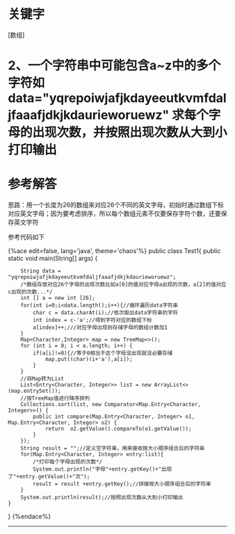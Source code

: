 # 关键字

\[数组\]

# 2、一个字符串中可能包含a~z中的多个字符如data="yqrepoiwjafjkdayeeutkvmfdaljfaaafjdkjkdaurieworuewz"  求每个字母的出现次数，并按照出现次数从大到小打印输出

# 参考解答

思路：用一个长度为26的数组来对应26个不同的英文字母，初始时通过数组下标对应英文字母；因为要考虑排序，所以每个数组元素不仅要保存字符个数，还要保存英文字符

参考代码如下

{%ace edit=false, lang='java', theme='chaos'%}
public class Test1{
    public static void main(String[] args) {

        String data = "yqrepoiwjafjkdayeeutkvmfdaljfaaafjdkjkdaurieworuewz";
        /*数组存放对应26个字母的出现次数比如a[0]的值对应字母a出现的次数，a[2]的值对应c出现的次数...*/
        int [] a = new int [26];
        for(int i=0;i<data.length();i++){//循环遍历data字符串
            char c = data.charAt(i);//依次取出data字符串的字符
            int index = c-'a';//得到字符对应的数组下标
            a[index]++;///对应字母出现则存储字母的数组计数加1 
        }
        Map<Character,Integer> map = new TreeMap<>();
        for (int i = 0; i < a.length; i++) {  
            if(a[i]!=0){//等于0相当于这个字母没出现就没必要存储
                map.put((char)(i+'a'),a[i]); 
            }
        }
        //将Map转为List
        List<Entry<Character, Integer>> list = new ArrayList<>(map.entrySet());
        //按TreeMap值进行降序排列
        Collections.sort(list, new Comparator<Map.Entry<Character, Integer>>() {
            public int compare(Map.Entry<Character, Integer> o1, Map.Entry<Character, Integer> o2) {
                return  o2.getValue().compareTo(o1.getValue());
            }
        }); 
        String result = "";//定义空字符串，用来接收按大小顺序组合后的字符串
        for(Map.Entry<Character, Integer> entry:list){
            /*打印每个字母出现的次数*/
            System.out.println("字母"+entry.getKey()+"出现了"+entry.getValue()+"次");
            result = result +entry.getKey();//拼接按大小顺序组合后的字符串
        }
        System.out.println(result);//按照出现次数从大到小打印输出
    }    
}
{%endace%}

---



